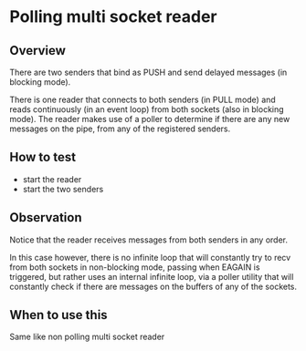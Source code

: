 # Polling multi socket reader

## Overview

There are two senders that bind as PUSH and send delayed messages (in blocking
mode).

There is one reader that connects to both senders (in PULL mode) and reads
continuously (in an event loop) from both sockets (also in blocking mode). The
reader makes use of a poller to determine if there are any new messages on the
pipe, from any of the registered senders.

## How to test

- start the reader
- start the two senders

## Observation

Notice that the reader receives messages from both senders in any order.

In this case however, there is no infinite loop that will constantly try to recv
from both sockets in non-blocking mode, passing when EAGAIN is triggered, but
rather uses an internal infinite loop, via a poller utility that will constantly
check if there are messages on the buffers of any of the sockets.

## When to use this

Same like non polling multi socket reader
